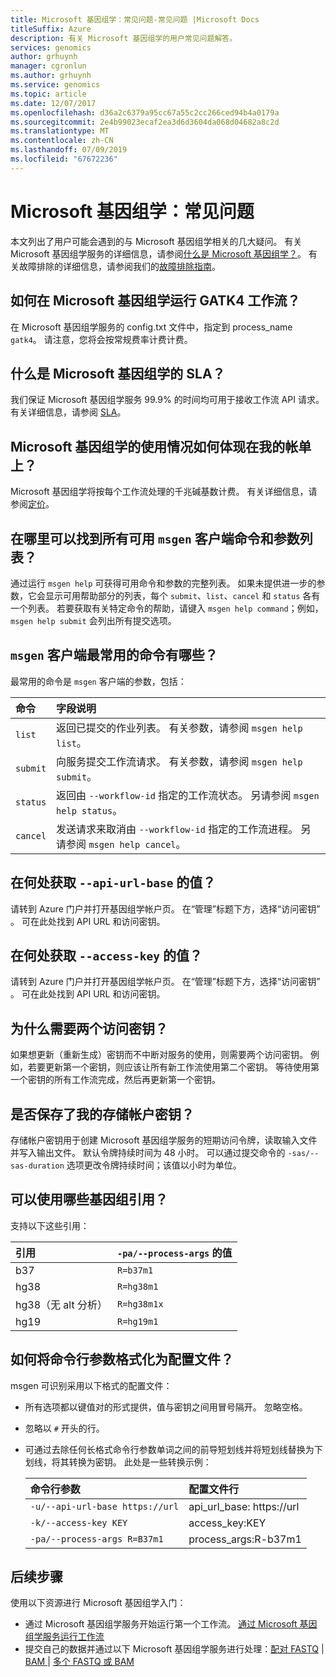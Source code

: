 ```yaml
---
title: Microsoft 基因组学：常见问题-常见问题 |Microsoft Docs
titleSuffix: Azure
description: 有关 Microsoft 基因组学的用户常见问题解答。
services: genomics
author: grhuynh
manager: cgronlun
ms.author: grhuynh
ms.service: genomics
ms.topic: article
ms.date: 12/07/2017
ms.openlocfilehash: d36a2c6379a95cc67a55c2cc266ced94b4a0179a
ms.sourcegitcommit: 2e4b99023ecaf2ea3d6d3604da068d04682a8c2d
ms.translationtype: MT
ms.contentlocale: zh-CN
ms.lasthandoff: 07/09/2019
ms.locfileid: "67672236"
---
```

# <a name="microsoft-genomics-common-questions"></a>Microsoft 基因组学：常见问题

本文列出了用户可能会遇到的与 Microsoft 基因组学相关的几大疑问。 有关 Microsoft 基因组学服务的详细信息，请参阅[什么是 Microsoft 基因组学？](overview-what-is-genomics.md)。 有关故障排除的详细信息，请参阅我们的[故障排除指南](troubleshooting-guide-genomics.md)。 


## <a name="how-do-i-run-gatk4-workflows-on-microsoft-genomics"></a>如何在 Microsoft 基因组学运行 GATK4 工作流？
在 Microsoft 基因组学服务的 config.txt 文件中，指定到 process_name `gatk4`。 请注意，您将会按常规费率计费计费。


## <a name="what-is-the-sla-for-microsoft-genomics"></a>什么是 Microsoft 基因组学的 SLA？
我们保证 Microsoft 基因组学服务 99.9% 的时间均可用于接收工作流 API 请求。 有关详细信息，请参阅 [SLA](https://azure.microsoft.com/support/legal/sla/genomics/v1_0/)。

## <a name="how-does-the-usage-of-microsoft-genomics-show-up-on-my-bill"></a>Microsoft 基因组学的使用情况如何体现在我的帐单上？
Microsoft 基因组学将按每个工作流处理的千兆碱基数计费。 有关详细信息，请参阅[定价](https://azure.microsoft.com/pricing/details/genomics/)。


## <a name="where-can-i-find-a-list-of-all-possible-commands-and-arguments-for-the-msgen-client"></a>在哪里可以找到所有可用 `msgen` 客户端命令和参数列表？
通过运行 `msgen help` 可获得可用命令和参数的完整列表。 如果未提供进一步的参数，它会显示可用帮助部分的列表，每个 `submit`、`list`、`cancel` 和 `status` 各有一个列表。 若要获取有关特定命令的帮助，请键入 `msgen help command`；例如，`msgen help submit` 会列出所有提交选项。

## <a name="what-are-the-most-commonly-used-commands-for-the-msgen-client"></a>`msgen` 客户端最常用的命令有哪些？
最常用的命令是 `msgen` 客户端的参数，包括： 

 |**命令**          |  **字段说明** |
 |:--------------------|:-------------         |
 |`list`               |返回已提交的作业列表。 有关参数，请参阅 `msgen help list`。  |
 |`submit`             |向服务提交工作流请求。 有关参数，请参阅 `msgen help submit`。|
 |`status`             |返回由 `--workflow-id` 指定的工作流状态。 另请参阅 `msgen help status`。 |
 |`cancel`             |发送请求来取消由 `--workflow-id` 指定的工作流进程。 另请参阅 `msgen help cancel`。 |

## <a name="where-do-i-get-the-value-for---api-url-base"></a>在何处获取 `--api-url-base` 的值？
请转到 Azure 门户并打开基因组学帐户页。 在“管理”标题下方，选择“访问密钥”   。 可在此处找到 API URL 和访问密钥。

## <a name="where-do-i-get-the-value-for---access-key"></a>在何处获取 `--access-key` 的值？
请转到 Azure 门户并打开基因组学帐户页。 在“管理”标题下方，选择“访问密钥”   。 可在此处找到 API URL 和访问密钥。

## <a name="why-do-i-need-two-access-keys"></a>为什么需要两个访问密钥？
如果想更新（重新生成）密钥而不中断对服务的使用，则需要两个访问密钥。 例如，若要更新第一个密钥，则应该让所有新工作流使用第二个密钥。 等待使用第一个密钥的所有工作流完成，然后再更新第一个密钥。

## <a name="do-you-save-my-storage-account-keys"></a>是否保存了我的存储帐户密钥？
存储帐户密钥用于创建 Microsoft 基因组学服务的短期访问令牌，读取输入文件并写入输出文件。 默认令牌持续时间为 48 小时。 可以通过提交命令的 `-sas/--sas-duration` 选项更改令牌持续时间；该值以小时为单位。

## <a name="what-genome-references-can-i-use"></a>可以使用哪些基因组引用？

支持以下这些引用：

 |引用              | `-pa/--process-args` 的值 |
 |:-------------         |:-------------                 |
 |b37                    | `R=b37m1`                     |
 |hg38                   | `R=hg38m1`                    |      
 |hg38（无 alt 分析） | `R=hg38m1x`                   |  
 |hg19                   | `R=hg19m1`                    |    

## <a name="how-do-i-format-my-command-line-arguments-as-a-config-file"></a>如何将命令行参数格式化为配置文件？ 

msgen 可识别采用以下格式的配置文件：
* 所有选项都以键值对的形式提供，值与密钥之间用冒号隔开。
  忽略空格。
* 忽略以 `#` 开头的行。
* 可通过去除任何长格式命令行参数单词之间的前导短划线并将短划线替换为下划线，将其转换为密钥。 此处是一些转换示例：

  |命令行参数            | 配置文件行 |
  |:-------------                   |:-------------                 |
  |`-u/--api-url-base https://url`  | api_url_base: https://url     |
  |`-k/--access-key KEY`            | access_key:KEY               |      
  |`-pa/--process-args R=B37m1`     | process_args:R-b37m1         |  

## <a name="next-steps"></a>后续步骤

使用以下资源进行 Microsoft 基因组学入门：
- 通过 Microsoft 基因组学服务开始运行第一个工作流。 [通过 Microsoft 基因组学服务运行工作流](quickstart-run-genomics-workflow-portal.md)
- 提交自己的数据并通过以下 Microsoft 基因组学服务进行处理：[配对 FASTQ](quickstart-input-pair-FASTQ.md) | [BAM ](quickstart-input-BAM.md) | [多个 FASTQ 或 BAM](quickstart-input-multiple.md) 

